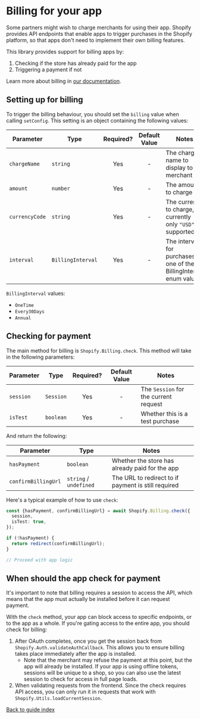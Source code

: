 # Billing for your app

Some partners might wish to charge merchants for using their app.
Shopify provides API endpoints that enable apps to trigger purchases in the Shopify platform, so that apps don't need to implement their own billing features.

This library provides support for billing apps by:

1. Checking if the store has already paid for the app
1. Triggering a payment if not

Learn more about billing in [our documentation](https://shopify.dev/apps/billing).

## Setting up for billing

To trigger the billing behaviour, you should set the `billing` value when calling `setConfig`.
This setting is an object containing the following values:

| Parameter      | Type              | Required? | Default Value | Notes                                                              |
| -------------- | ----------------- | :-------: | :-----------: | ------------------------------------------------------------------ |
| `chargeName`   | `string`          |    Yes    |       -       | The charge name to display to the merchant                         |
| `amount`       | `number`          |    Yes    |       -       | The amount to charge                                               |
| `currencyCode` | `string`          |    Yes    |       -       | The currency to charge, currently only `"USD"` is supported        |
| `interval`     | `BillingInterval` |    Yes    |       -       | The interval for purchases, one of the BillingInterval enum values |

`BillingInterval` values:

- `OneTime`
- `Every30Days`
- `Annual`

## Checking for payment

The main method for billing is `Shopify.Billing.check`.
This method will take in the following parameters:

| Parameter | Type      | Required? | Default Value | Notes                                 |
| --------- | --------- | :-------: | :-----------: | ------------------------------------- |
| `session` | `Session` |    Yes    |       -       | The `Session` for the current request |
| `isTest`  | `boolean` |    Yes    |       -       | Whether this is a test purchase       |

And return the following:

| Parameter           | Type                   | Notes                                               |
| ------------------- | ---------------------- | --------------------------------------------------- |
| `hasPayment`        | `boolean`              | Whether the store has already paid for the app      |
| `confirmBillingUrl` | `string` / `undefined` | The URL to redirect to if payment is still required |

Here's a typical example of how to use `check`:

```ts
const {hasPayment, confirmBillingUrl} = await Shopify.Billing.check({
  session,
  isTest: true,
});

if (!hasPayment) {
  return redirect(confirmBillingUrl);
}

// Proceed with app logic
```

## When should the app check for payment

It's important to note that billing requires a session to access the API, which means that the app must actually be installed before it can request payment.

With the `check` method, your app can block access to specific endpoints, or to the app as a whole.
If you're gating access to the entire app, you should check for billing:

1. After OAuth completes, once you get the session back from `Shopify.Auth.validateAuthCallback`. This allows you to ensure billing takes place immediately after the app is installed.
   - Note that the merchant may refuse the payment at this point, but the app will already be installed. If your app is using offline tokens, sessions will be unique to a shop, so you can also use the latest session to check for access in full page loads.
1. When validating requests from the frontend. Since the check requires API access, you can only run it in requests that work with `Shopify.Utils.loadCurrentSession`.

[Back to guide index](../README.md)
